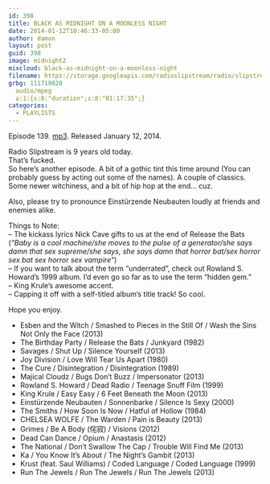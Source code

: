 ```yaml
---
id: 398
title: BLACK AS MIDNIGHT ON A MOONLESS NIGHT
date: 2014-01-12T10:46:33-05:00
author: damon
layout: post
guid: 398
image: midnight2
mixcloud: black-as-midnight-on-a-moonless-night
filename: https://storage.googleapis.com/radioslipstream/radio/slipstream-139.mp3
grbg: 111719020
  audio/mpeg
  a:1:{s:8:"duration";s:8:"01:17:35";}
categories:
  - PLAYLISTS
---
```


Episode 139. [mp3](https://storage.googleapis.com/radioslipstream/radio/slipstream-139.mp3). Released January 12, 2014.

Radio Slipstream is 9 years old today.  
That’s fucked.  
So here’s another episode. A bit of a gothic tint this time around (You can probably guess by acting out some of the names). A couple of classics. Some newer witchiness, and a bit of hip hop at the end… cuz.

Also, please try to pronounce Einstürzende Neubauten loudly at friends and enemies alike.

Things to Note:  
– The kickass lyrics Nick Cave gifts to us at the end of Release the Bats (_“Baby is a cool machine/she moves to the pulse of a generator/she says damn that sex supreme/she says, she says damn that horror bat/sex horror sex bat sex horror sex vampire”_)  
– If you want to talk about the term “underrated”, check out Rowland S. Howard’s 1999 album. I’d even go so far as to use the term “hidden gem.”  
– King Krule’s awesome accent.  
– Capping it off with a self-titled album’s title track! So cool.

Hope you enjoy.  
</em>

- Esben and the Witch / Smashed to Pieces in the Still Of / Wash the Sins Not Only the Face (2013)
- The Birthday Party / Release the Bats / Junkyard (1982)
- Savages / Shut Up / Silence Yourself (2013)
- Joy Division / Love Will Tear Us Apart (1980)
- The Cure / Disintegration / Disintegration (1989)
- Majical Cloudz / Bugs Don’t Buzz / Impersonator (2013)
- Rowland S. Howard / Dead Radio / Teenage Snuff Film (1999)
- King Krule / Easy Easy / 6 Feet Beneath the Moon (2013)
- Einstürzende Neubauten / Sonnenbarke / Silence Is Sexy (2000)
- The Smiths / How Soon Is Now / Hatful of Hollow (1984)
- CHELSEA WOLFE / The Warden / Pain is Beauty (2013)
- Grimes / Be A Body (侘寂) / Visions (2012)
- Dead Can Dance / Opium / Anastasis (2012)
- The National / Don’t Swallow The Cap / Trouble Will Find Me (2013)
- Ka / You Know It’s About / The Night’s Gambit (2013)
- Krust (feat. Saul Williams) / Coded Language / Coded Language (1999)
- Run The Jewels / Run The Jewels / Run The Jewels (2013)
